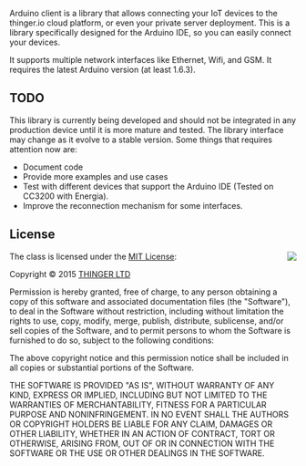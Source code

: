 Arduino client is a library that allows connecting your IoT devices to the thinger.io cloud platform, or even your private server deployment. This is a library specifically designed for the Arduino IDE, so you can easily connect your devices.

It supports multiple network interfaces like Ethernet, Wifi, and GSM. It requires the latest Arduino version (at least 1.6.3).

## TODO

This library is currently being developed and should not be integrated in any production device until it is more mature and tested. The library interface may change as it evolve to a stable version. Some things that requires attention now are:

 - Document code
 - Provide more examples and use cases
 - Test with different devices that support the Arduino IDE (Tested on CC3200 with Energia).
 - Improve the reconnection mechanism for some interfaces.

## License

<img align="right" src="http://opensource.org/trademarks/opensource/OSI-Approved-License-100x137.png">

The class is licensed under the [MIT License](http://opensource.org/licenses/MIT):

Copyright &copy; 2015 [THINGER LTD](http://thinger.io)

Permission is hereby granted, free of charge, to any person obtaining a copy of this software and associated documentation files (the "Software"), to deal in the Software without restriction, including without limitation the rights to use, copy, modify, merge, publish, distribute, sublicense, and/or sell copies of the Software, and to permit persons to whom the Software is furnished to do so, subject to the following conditions:

The above copyright notice and this permission notice shall be included in all copies or substantial portions of the Software.

THE SOFTWARE IS PROVIDED "AS IS", WITHOUT WARRANTY OF ANY KIND, EXPRESS OR IMPLIED, INCLUDING BUT NOT LIMITED TO THE WARRANTIES OF MERCHANTABILITY, FITNESS FOR A PARTICULAR PURPOSE AND NONINFRINGEMENT. IN NO EVENT SHALL THE AUTHORS OR COPYRIGHT HOLDERS BE LIABLE FOR ANY CLAIM, DAMAGES OR OTHER LIABILITY, WHETHER IN AN ACTION OF CONTRACT, TORT OR OTHERWISE, ARISING FROM, OUT OF OR IN CONNECTION WITH THE SOFTWARE OR THE USE OR OTHER DEALINGS IN THE SOFTWARE.